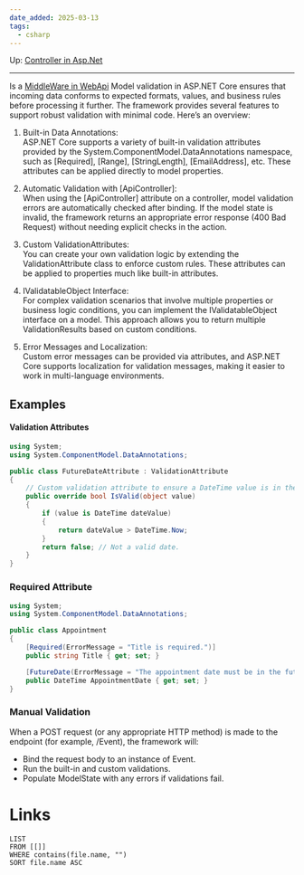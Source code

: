 ```yaml
---
date_added: 2025-03-13
tags:
  - csharp
---
```

Up: [Controller in Asp.Net](Controller%20in%20Asp.Net.md)
___
 Is a [MiddleWare in WebApi](MiddleWare%20in%20WebApi.md) Model validation in ASP.NET Core ensures that incoming data conforms to expected formats, values, and business rules before processing it further. The framework provides several features to support robust validation with minimal code. Here’s an overview:

1. Built-in Data Annotations:  
    ASP.NET Core supports a variety of built-in validation attributes provided by the System.ComponentModel.DataAnnotations namespace, such as [Required], [Range], [StringLength], [EmailAddress], etc. These attributes can be applied directly to model properties.
    
2. Automatic Validation with [ApiController]:  
    When using the [ApiController] attribute on a controller, model validation errors are automatically checked after binding. If the model state is invalid, the framework returns an appropriate error response (400 Bad Request) without needing explicit checks in the action.
    
3. Custom ValidationAttributes:  
    You can create your own validation logic by extending the ValidationAttribute class to enforce custom rules. These attributes can be applied to properties much like built-in attributes.
    
4. IValidatableObject Interface:  
    For complex validation scenarios that involve multiple properties or business logic conditions, you can implement the IValidatableObject interface on a model. This approach allows you to return multiple ValidationResults based on custom conditions.
    
5. Error Messages and Localization:  
    Custom error messages can be provided via attributes, and ASP.NET Core supports localization for validation messages, making it easier to work in multi-language environments.

## Examples
#### Validation Attributes
```csharp
using System;
using System.ComponentModel.DataAnnotations;

public class FutureDateAttribute : ValidationAttribute
{
    // Custom validation attribute to ensure a DateTime value is in the future.
    public override bool IsValid(object value)
    {
        if (value is DateTime dateValue)
        {
            return dateValue > DateTime.Now;
        }
        return false; // Not a valid date.
    }
}
```

### Required Attribute
```csharp
using System;
using System.ComponentModel.DataAnnotations;

public class Appointment
{
    [Required(ErrorMessage = "Title is required.")]
    public string Title { get; set; }

    [FutureDate(ErrorMessage = "The appointment date must be in the future.")]
    public DateTime AppointmentDate { get; set; }
}
```


### Manual Validation

When a POST request (or any appropriate HTTP method) is made to the endpoint (for example, /Event), the framework will:

- Bind the request body to an instance of Event.
- Run the built-in and custom validations.
- Populate ModelState with any errors if validations fail.


# Links
```dataview
LIST
FROM [[]]
WHERE contains(file.name, "")
SORT file.name ASC
```
